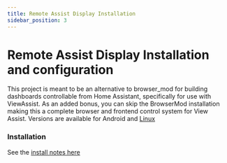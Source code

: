 ```yaml
---
title: Remote Assist Display Installation
sidebar_position: 3
---
```


# Remote Assist Display Installation and configuration

This project is meant to be an alternative to browser_mod for building dashboards controllable from Home Assistant, specifically for use with ViewAssist.  As an added bonus, you can skip the BrowserMod installation making this a complete browser and frontend control system for View Assist.   Versions are available for Android and [Linux](https://medium.com/@michelle-avery/replacing-google-nest-with-open-source-tools-and-a-bit-of-tinkering-f1352379b9f3)

### Installation

See the [install notes here](https://github.com/michelle-avery/remote-assist-display)
